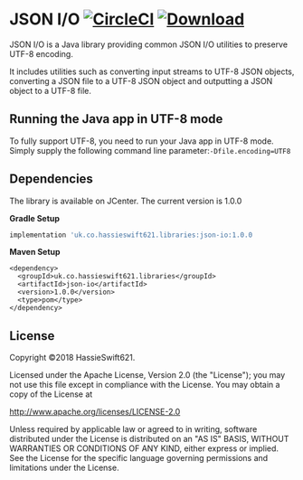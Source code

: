 JSON I/O [![CircleCI](https://circleci.com/gh/hassieswift621/json-io.svg?style=svg)](https://circleci.com/gh/hassieswift621/json-io)  [ ![Download](https://api.bintray.com/packages/hassieswift621/maven/json-io/images/download.svg) ](https://bintray.com/hassieswift621/maven/json-io/_latestVersion)
========

JSON I/O is a Java library providing common JSON I/O utilities to preserve UTF-8 encoding.

It includes utilities such as converting input streams to UTF-8 JSON objects, converting a JSON file to a UTF-8 JSON
object and outputting a JSON object to a UTF-8 file.

Running the Java app in UTF-8 mode
-----------------------------
To fully support UTF-8, you need to run your Java app in UTF-8 mode.
Simply supply the following command line parameter:```-Dfile.encoding=UTF8```

Dependencies
------------
The library is available on JCenter. The current version is 1.0.0

**Gradle Setup**
```gradle
implementation 'uk.co.hassieswift621.libraries:json-io:1.0.0
```

**Maven Setup**
```maven
<dependency>
  <groupId>uk.co.hassieswift621.libraries</groupId>
  <artifactId>json-io</artifactId>
  <version>1.0.0</version>
  <type>pom</type>
</dependency>
```

License
-------
Copyright &copy;2018 HassieSwift621.

Licensed under the Apache License, Version 2.0 (the "License"); you may not use this file except in compliance with the License. You may obtain a copy of the License at

http://www.apache.org/licenses/LICENSE-2.0

Unless required by applicable law or agreed to in writing, software distributed under the License is distributed on an "AS IS" BASIS, WITHOUT WARRANTIES OR CONDITIONS OF ANY KIND, either express or implied. See the License for the specific language governing permissions and limitations under the License.
